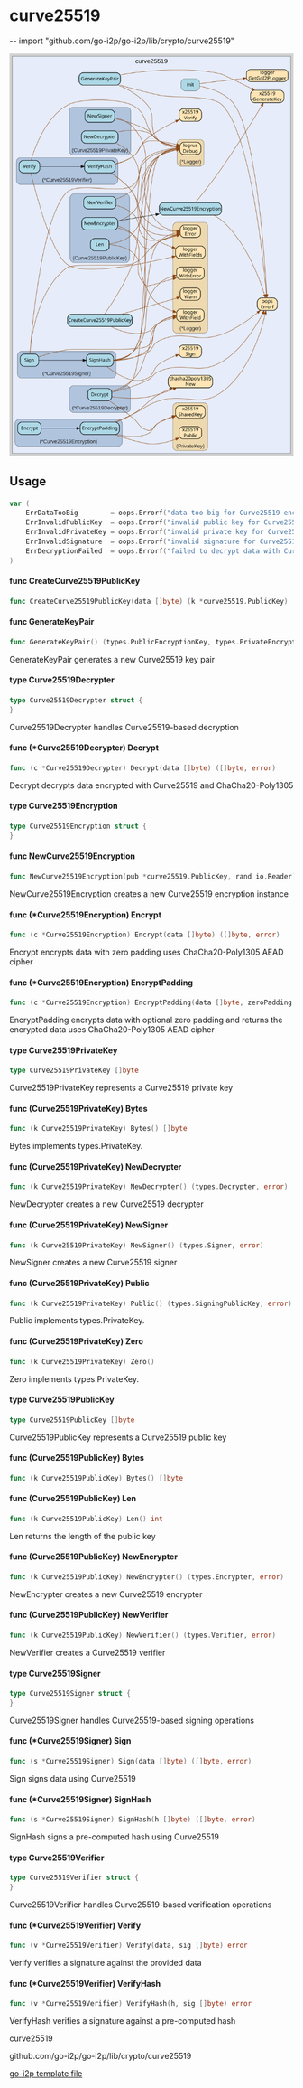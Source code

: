 # curve25519
--
    import "github.com/go-i2p/go-i2p/lib/crypto/curve25519"

![curve25519.svg](curve25519.svg)



## Usage

```go
var (
	ErrDataTooBig        = oops.Errorf("data too big for Curve25519 encryption")
	ErrInvalidPublicKey  = oops.Errorf("invalid public key for Curve25519")
	ErrInvalidPrivateKey = oops.Errorf("invalid private key for Curve25519")
	ErrInvalidSignature  = oops.Errorf("invalid signature for Curve25519")
	ErrDecryptionFailed  = oops.Errorf("failed to decrypt data with Curve25519")
)
```

#### func  CreateCurve25519PublicKey

```go
func CreateCurve25519PublicKey(data []byte) (k *curve25519.PublicKey)
```

#### func  GenerateKeyPair

```go
func GenerateKeyPair() (types.PublicEncryptionKey, types.PrivateEncryptionKey, error)
```
GenerateKeyPair generates a new Curve25519 key pair

#### type Curve25519Decrypter

```go
type Curve25519Decrypter struct {
}
```

Curve25519Decrypter handles Curve25519-based decryption

#### func (*Curve25519Decrypter) Decrypt

```go
func (c *Curve25519Decrypter) Decrypt(data []byte) ([]byte, error)
```
Decrypt decrypts data encrypted with Curve25519 and ChaCha20-Poly1305

#### type Curve25519Encryption

```go
type Curve25519Encryption struct {
}
```


#### func  NewCurve25519Encryption

```go
func NewCurve25519Encryption(pub *curve25519.PublicKey, rand io.Reader) (*Curve25519Encryption, error)
```
NewCurve25519Encryption creates a new Curve25519 encryption instance

#### func (*Curve25519Encryption) Encrypt

```go
func (c *Curve25519Encryption) Encrypt(data []byte) ([]byte, error)
```
Encrypt encrypts data with zero padding uses ChaCha20-Poly1305 AEAD cipher

#### func (*Curve25519Encryption) EncryptPadding

```go
func (c *Curve25519Encryption) EncryptPadding(data []byte, zeroPadding bool) ([]byte, error)
```
EncryptPadding encrypts data with optional zero padding and returns the
encrypted data uses ChaCha20-Poly1305 AEAD cipher

#### type Curve25519PrivateKey

```go
type Curve25519PrivateKey []byte
```

Curve25519PrivateKey represents a Curve25519 private key

#### func (Curve25519PrivateKey) Bytes

```go
func (k Curve25519PrivateKey) Bytes() []byte
```
Bytes implements types.PrivateKey.

#### func (Curve25519PrivateKey) NewDecrypter

```go
func (k Curve25519PrivateKey) NewDecrypter() (types.Decrypter, error)
```
NewDecrypter creates a new Curve25519 decrypter

#### func (Curve25519PrivateKey) NewSigner

```go
func (k Curve25519PrivateKey) NewSigner() (types.Signer, error)
```
NewSigner creates a new Curve25519 signer

#### func (Curve25519PrivateKey) Public

```go
func (k Curve25519PrivateKey) Public() (types.SigningPublicKey, error)
```
Public implements types.PrivateKey.

#### func (Curve25519PrivateKey) Zero

```go
func (k Curve25519PrivateKey) Zero()
```
Zero implements types.PrivateKey.

#### type Curve25519PublicKey

```go
type Curve25519PublicKey []byte
```

Curve25519PublicKey represents a Curve25519 public key

#### func (Curve25519PublicKey) Bytes

```go
func (k Curve25519PublicKey) Bytes() []byte
```

#### func (Curve25519PublicKey) Len

```go
func (k Curve25519PublicKey) Len() int
```
Len returns the length of the public key

#### func (Curve25519PublicKey) NewEncrypter

```go
func (k Curve25519PublicKey) NewEncrypter() (types.Encrypter, error)
```
NewEncrypter creates a new Curve25519 encrypter

#### func (Curve25519PublicKey) NewVerifier

```go
func (k Curve25519PublicKey) NewVerifier() (types.Verifier, error)
```
NewVerifier creates a Curve25519 verifier

#### type Curve25519Signer

```go
type Curve25519Signer struct {
}
```

Curve25519Signer handles Curve25519-based signing operations

#### func (*Curve25519Signer) Sign

```go
func (s *Curve25519Signer) Sign(data []byte) ([]byte, error)
```
Sign signs data using Curve25519

#### func (*Curve25519Signer) SignHash

```go
func (s *Curve25519Signer) SignHash(h []byte) ([]byte, error)
```
SignHash signs a pre-computed hash using Curve25519

#### type Curve25519Verifier

```go
type Curve25519Verifier struct {
}
```

Curve25519Verifier handles Curve25519-based verification operations

#### func (*Curve25519Verifier) Verify

```go
func (v *Curve25519Verifier) Verify(data, sig []byte) error
```
Verify verifies a signature against the provided data

#### func (*Curve25519Verifier) VerifyHash

```go
func (v *Curve25519Verifier) VerifyHash(h, sig []byte) error
```
VerifyHash verifies a signature against a pre-computed hash



curve25519 

github.com/go-i2p/go-i2p/lib/crypto/curve25519

[go-i2p template file](/template.md)
